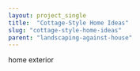 ```yaml
---
layout: project_single
title:  "Cottage-Style Home Ideas"
slug: "cottage-style-home-ideas"
parent: "landscaping-against-house"
---
```

home exterior